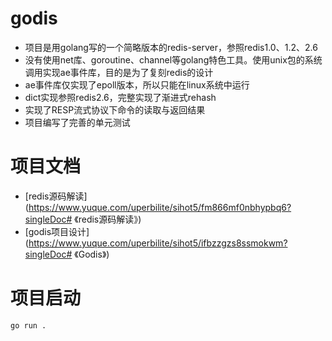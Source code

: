 # godis
- 项目是用golang写的一个简略版本的redis-server，参照redis1.0、1.2、2.6
- 没有使用net库、goroutine、channel等golang特色工具。使用unix包的系统调用实现ae事件库，目的是为了复刻redis的设计
- ae事件库仅实现了epoll版本，所以只能在linux系统中运行
- dict实现参照redis2.6，完整实现了渐进式rehash
- 实现了RESP流式协议下命令的读取与返回结果
- 项目编写了完善的单元测试

# 项目文档
- [redis源码解读](https://www.yuque.com/uperbilite/sihot5/fm866mf0nbhypbq6?singleDoc# 《redis源码解读》) 
- [godis项目设计](https://www.yuque.com/uperbilite/sihot5/ifbzzgzs8ssmokwm?singleDoc# 《Godis》) 

# 项目启动
```
go run .
```

